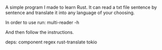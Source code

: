 A simple program I made to learn Rust.
It can read a txt file sentence by sentence and translate it into any language of your choosing.

In order to use run:
multi-reader -h

And then follow the instructions.

deps:
component
regex
rust-translate
tokio

